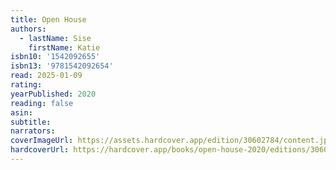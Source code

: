 ```yaml
---
title: Open House
authors:
  - lastName: Sise
    firstName: Katie
isbn10: '1542092655'
isbn13: '9781542092654'
read: 2025-01-09
rating:
yearPublished: 2020
reading: false
asin:
subtitle:
narrators:
coverImageUrl: https://assets.hardcover.app/edition/30602784/content.jpeg
hardcoverUrl: https://hardcover.app/books/open-house-2020/editions/30602784
---
```

